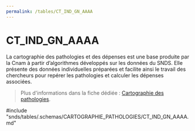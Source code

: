 ```yaml
---
permalink: /tables/CT_IND_GN_AAAA
---
```

# CT\_IND\_GN\_AAAA
<!-- SPDX-License-Identifier: MPL-2.0 -->

La cartographie des pathologies et des dépenses est une base produite par la Cnam à partir d’algorithmes développés sur les données du SNDS. Elle présente des données individuelles préparées et facilite ainsi le travail des chercheurs pour repérer les pathologies et calculer les dépenses associées.  
> Plus d'informations dans la fiche dédiée : [Cartographie des pathologies](../../../fiches/cartographie_pathologies.md).

<!-- ATTENTION : Ne pas supprimer ou modifier la ligne ci-dessous -->
#include "snds/tables/.schemas/CARTOGRAPHIE_PATHOLOGIES/CT_IND_GN_AAAA.md"
<!-- ATTENTION : Ne pas supprimer ou modifier la ligne ci-dessus -->
